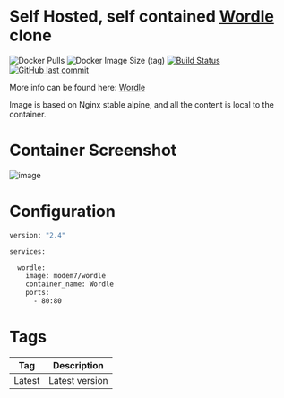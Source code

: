 # Self Hosted, self contained [Wordle](https://www.powerlanguage.co.uk/wordle/) clone

![Docker Pulls](https://img.shields.io/docker/pulls/modem7/wordle)
![Docker Image Size (tag)](https://img.shields.io/docker/image-size/modem7/wordle/latest)
[![Build Status](https://drone.modem7.com/api/badges/modem7/docker-wordle/status.svg)](https://drone.modem7.com/modem7/docker-wordle)
[![GitHub last commit](https://img.shields.io/github/last-commit/modem7/docker-wordle)](https://github.com/modem7/docker-wordle)

More info can be found here: [Wordle](https://www.powerlanguage.co.uk/wordle/)

Image is based on Nginx stable alpine, and all the content is local to the container.

# Container Screenshot
![image](https://user-images.githubusercontent.com/4349962/152651710-32fc8be9-b63a-47b3-b1f3-ec7baf0e34f8.png)


# Configuration

```bash
version: "2.4"

services:

  wordle:
    image: modem7/wordle
    container_name: Wordle
    ports:
      - 80:80
```

# Tags
| Tag | Description |
| :----: | --- |
| Latest | Latest version |
